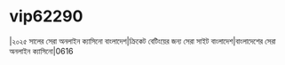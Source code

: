 # vip62290
|২০২৫ সালের সেরা অনলাইন ক্যাসিনো বাংলাদেশ|ক্রিকেট বেটিংয়ের জন্য সেরা সাইট বাংলাদেশ|বাংলাদেশের সেরা অনলাইন ক্যাসিনো|0616

